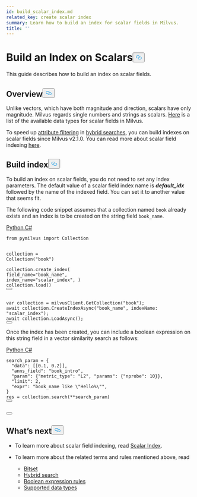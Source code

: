 ```yaml
---
id: build_scalar_index.md
related_key: create scalar index
summary: Learn how to build an index for scalar fields in Milvus.
title: ''
---
```

<h1 id="Build-an-Index-on-Scalars" class="common-anchor-header">Build an Index on Scalars<button data-href="#Build-an-Index-on-Scalars" class="anchor-icon" translate="no">
      <svg translate="no"
        aria-hidden="true"
        focusable="false"
        height="20"
        version="1.1"
        viewBox="0 0 16 16"
        width="16"
      >
        <path
          fill="#0092E4"
          fill-rule="evenodd"
          d="M4 9h1v1H4c-1.5 0-3-1.69-3-3.5S2.55 3 4 3h4c1.45 0 3 1.69 3 3.5 0 1.41-.91 2.72-2 3.25V8.59c.58-.45 1-1.27 1-2.09C10 5.22 8.98 4 8 4H4c-.98 0-2 1.22-2 2.5S3 9 4 9zm9-3h-1v1h1c1 0 2 1.22 2 2.5S13.98 12 13 12H9c-.98 0-2-1.22-2-2.5 0-.83.42-1.64 1-2.09V6.25c-1.09.53-2 1.84-2 3.25C6 11.31 7.55 13 9 13h4c1.45 0 3-1.69 3-3.5S14.5 6 13 6z"
        ></path>
      </svg>
    </button></h1><p>This guide describes how to build an index on scalar fields.</p>
<h2 id="Overview" class="common-anchor-header">Overview<button data-href="#Overview" class="anchor-icon" translate="no">
      <svg translate="no"
        aria-hidden="true"
        focusable="false"
        height="20"
        version="1.1"
        viewBox="0 0 16 16"
        width="16"
      >
        <path
          fill="#0092E4"
          fill-rule="evenodd"
          d="M4 9h1v1H4c-1.5 0-3-1.69-3-3.5S2.55 3 4 3h4c1.45 0 3 1.69 3 3.5 0 1.41-.91 2.72-2 3.25V8.59c.58-.45 1-1.27 1-2.09C10 5.22 8.98 4 8 4H4c-.98 0-2 1.22-2 2.5S3 9 4 9zm9-3h-1v1h1c1 0 2 1.22 2 2.5S13.98 12 13 12H9c-.98 0-2-1.22-2-2.5 0-.83.42-1.64 1-2.09V6.25c-1.09.53-2 1.84-2 3.25C6 11.31 7.55 13 9 13h4c1.45 0 3-1.69 3-3.5S14.5 6 13 6z"
        ></path>
      </svg>
    </button></h2><p>Unlike vectors, which have both magnitude and direction, scalars have only magnitude. Milvus regards single numbers and strings as scalars. <a href="/docs/zh/schema.md#Supported-data-type">Here</a> is a list of the available data types for scalar fields in Milvus.</p>
<p>To speed up <a href="/docs/zh/boolean.md">attribute filtering</a> in <a href="/docs/zh/hybridsearch.md">hybrid searches</a>, you can build indexes on scalar fields since Milvus v2.1.0. You can read more about scalar field indexing <a href="/docs/zh/scalar_index.md">here</a>.</p>
<h2 id="Build-index" class="common-anchor-header">Build index<button data-href="#Build-index" class="anchor-icon" translate="no">
      <svg translate="no"
        aria-hidden="true"
        focusable="false"
        height="20"
        version="1.1"
        viewBox="0 0 16 16"
        width="16"
      >
        <path
          fill="#0092E4"
          fill-rule="evenodd"
          d="M4 9h1v1H4c-1.5 0-3-1.69-3-3.5S2.55 3 4 3h4c1.45 0 3 1.69 3 3.5 0 1.41-.91 2.72-2 3.25V8.59c.58-.45 1-1.27 1-2.09C10 5.22 8.98 4 8 4H4c-.98 0-2 1.22-2 2.5S3 9 4 9zm9-3h-1v1h1c1 0 2 1.22 2 2.5S13.98 12 13 12H9c-.98 0-2-1.22-2-2.5 0-.83.42-1.64 1-2.09V6.25c-1.09.53-2 1.84-2 3.25C6 11.31 7.55 13 9 13h4c1.45 0 3-1.69 3-3.5S14.5 6 13 6z"
        ></path>
      </svg>
    </button></h2><p>To build an index on scalar fields, you do not need to set any index parameters. The default value of a scalar field index name is <strong><em>default_idx</em></strong> followed by the name of the indexed field. You can set it to another value that seems fit.</p>
<p>The following code snippet assumes that a collection named <code translate="no">book</code> already exists and an index is to be created on the string field <code translate="no">book_name</code>.</p>
<div class="multipleCode">
  <a href="#python">Python </a>
  <a href="#csharp">C#</a>
</div>
<pre><code translate="no" class="language-python"><span class="hljs-keyword">from</span> pymilvus <span class="hljs-keyword">import</span> <span class="hljs-title class_">Collection</span>

collection = <span class="hljs-title class_">Collection</span>(<span class="hljs-string">&quot;book&quot;</span>)   
collection.<span class="hljs-title function_">create_index</span>(
  field_name=<span class="hljs-string">&quot;book_name&quot;</span>, 
  index_name=<span class="hljs-string">&quot;scalar_index&quot;</span>,
)
collection.<span class="hljs-title function_">load</span>()
<button class="copy-code-btn"></button></code></pre>
<pre><code translate="no" class="language-csharp"><span class="hljs-keyword">var</span> collection = milvusClient.<span class="hljs-title class_">GetCollection</span>(<span class="hljs-string">&quot;book&quot;</span>);
<span class="hljs-keyword">await</span> collection.<span class="hljs-title class_">CreateIndexAsync</span>(<span class="hljs-string">&quot;book_name&quot;</span>, <span class="hljs-attr">indexName</span>: <span class="hljs-string">&quot;scalar_index&quot;</span>);
<span class="hljs-keyword">await</span> collection.<span class="hljs-title class_">LoadAsync</span>();
<button class="copy-code-btn"></button></code></pre>
<p>Once the index has been created, you can include a boolean expression on this string field in a vector similarity search as follows:</p>
<div class="multipleCode">
  <a href="#python">Python </a>
  <a href="#csharp">C#</a>
</div>
<pre><code translate="no" class="language-python">search_param = {
  <span class="hljs-string">&quot;data&quot;</span>: [[<span class="hljs-number">0.1</span>, <span class="hljs-number">0.2</span>]],
  <span class="hljs-string">&quot;anns_field&quot;</span>: <span class="hljs-string">&quot;book_intro&quot;</span>,
  <span class="hljs-string">&quot;param&quot;</span>: {<span class="hljs-string">&quot;metric_type&quot;</span>: <span class="hljs-string">&quot;L2&quot;</span>, <span class="hljs-string">&quot;params&quot;</span>: {<span class="hljs-string">&quot;nprobe&quot;</span>: <span class="hljs-number">10</span>}},
  <span class="hljs-string">&quot;limit&quot;</span>: <span class="hljs-number">2</span>,
  <span class="hljs-string">&quot;expr&quot;</span>: <span class="hljs-string">&quot;book_name like \&quot;Hello%\&quot;&quot;</span>, 
}
res = collection.<span class="hljs-title function_">search</span>(**search_param)
<button class="copy-code-btn"></button></code></pre>
<pre><code translate="no" class="language-csharp">
<button class="copy-code-btn"></button></code></pre>
<h2 id="Whats-next" class="common-anchor-header">What’s next<button data-href="#Whats-next" class="anchor-icon" translate="no">
      <svg translate="no"
        aria-hidden="true"
        focusable="false"
        height="20"
        version="1.1"
        viewBox="0 0 16 16"
        width="16"
      >
        <path
          fill="#0092E4"
          fill-rule="evenodd"
          d="M4 9h1v1H4c-1.5 0-3-1.69-3-3.5S2.55 3 4 3h4c1.45 0 3 1.69 3 3.5 0 1.41-.91 2.72-2 3.25V8.59c.58-.45 1-1.27 1-2.09C10 5.22 8.98 4 8 4H4c-.98 0-2 1.22-2 2.5S3 9 4 9zm9-3h-1v1h1c1 0 2 1.22 2 2.5S13.98 12 13 12H9c-.98 0-2-1.22-2-2.5 0-.83.42-1.64 1-2.09V6.25c-1.09.53-2 1.84-2 3.25C6 11.31 7.55 13 9 13h4c1.45 0 3-1.69 3-3.5S14.5 6 13 6z"
        ></path>
      </svg>
    </button></h2><ul>
<li><p>To learn more about scalar field indexing, read <a href="/docs/zh/scalar_index.md">Scalar Index</a>.</p></li>
<li><p>To learn more about the related terms and rules mentioned above, read</p>
<ul>
<li><a href="/docs/zh/bitset.md">Bitset</a></li>
<li><a href="/docs/zh/hybridsearch.md">Hybrid search</a></li>
<li><a href="/docs/zh/boolean.md">Boolean expression rules</a></li>
<li><a href="/docs/zh/schema.md#Supported-data-type">Supported data types</a></li>
</ul></li>
</ul>
